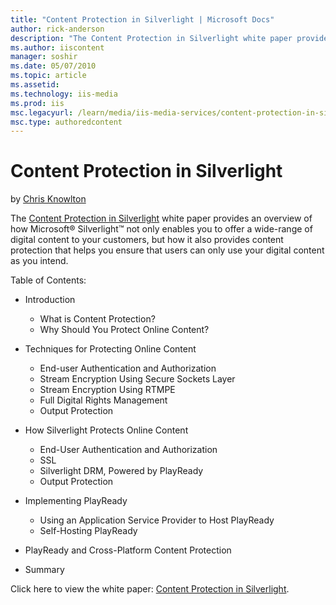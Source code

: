 ```yaml
---
title: "Content Protection in Silverlight | Microsoft Docs"
author: rick-anderson
description: "The Content Protection in Silverlight white paper provides an overview of how Microsoft® Silverlight™ not only enables you to offer a wide-range of digital c..."
ms.author: iiscontent
manager: soshir
ms.date: 05/07/2010
ms.topic: article
ms.assetid: 
ms.technology: iis-media
ms.prod: iis
msc.legacyurl: /learn/media/iis-media-services/content-protection-in-silverlight
msc.type: authoredcontent
---
```

Content Protection in Silverlight
====================
by [Chris Knowlton](https://twitter.com/chris_knowlton)

The [Content Protection in Silverlight](https://download.microsoft.com/download/2/E/F/2EF96D4D-B5E7-489F-8D6C-C89ED5660658/Content_Protection_in_Silverlight_v1_FINAL.pdf "Content Protection in Silverlight") white paper provides an overview of how Microsoft® Silverlight™ not only enables you to offer a wide-range of digital content to your customers, but how it also provides content protection that helps you ensure that users can only use your digital content as you intend.

Table of Contents:

- Introduction

    - What is Content Protection?
    - Why Should You Protect Online Content?
- Techniques for Protecting Online Content

    - End-user Authentication and Authorization
    - Stream Encryption Using Secure Sockets Layer
    - Stream Encryption Using RTMPE
    - Full Digital Rights Management
    - Output Protection
- How Silverlight Protects Online Content

    - End-User Authentication and Authorization
    - SSL
    - Silverlight DRM, Powered by PlayReady
    - Output Protection
- Implementing PlayReady

    - Using an Application Service Provider to Host PlayReady
    - Self-Hosting PlayReady
- PlayReady and Cross-Platform Content Protection
- Summary

Click here to view the white paper: [Content Protection in Silverlight](https://download.microsoft.com/download/2/E/F/2EF96D4D-B5E7-489F-8D6C-C89ED5660658/Content_Protection_in_Silverlight_v1_FINAL.pdf "Content Protection in Silverlight").